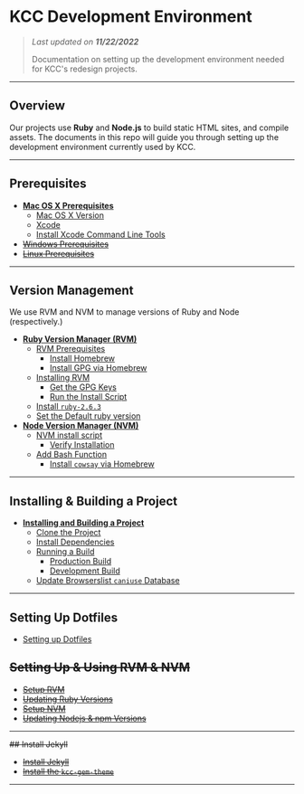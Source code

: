 # KCC Development Environment

> *Last updated on **11/22/2022***
>
> Documentation on setting up the development environment needed for KCC's redesign projects.

-----

## Overview

Our projects use **Ruby** and **Node.js** to build static HTML sites, and compile assets. The documents in this repo will guide you through setting up the development environment currently used by KCC.

-----

## Prerequisites

<!-- no toc -->
- **[Mac OS X Prerequisites](./macosx_prerequisites.md)**
  - [Mac OS X Version](./macosx_prerequisites.md#mac-os-x-version)
  - [Xcode](./macosx_prerequisites.md#xcode)
  - [Install Xcode Command Line Tools](./macosx_prerequisites.md#install-xcode-command-line-tools)
- ~~[Windows Prerequisites](./windows_prerequisites.md)~~
- ~~[Linux Prerequisites](./linux_prerequisites.md)~~

-----

## Version Management

We use RVM and NVM to manage versions of Ruby and Node (respectively.)

<!-- no toc -->
- **[Ruby Version Manager (RVM)](./installing_rvm.md)**
  - [RVM Prerequisites](./installing_rvm.md#rvm-prerequisites)
    - [Install Homebrew](./installing_rvm.md#install-homebrew)
    - [Install GPG via Homebrew](./installing_rvm.md#install-gpg-via-homebrew)
  - [Installing RVM](./installing_rvm.md#installing-rvm)
    - [Get the GPG Keys](./installing_rvm.md#get-the-gpg-keys)
    - [Run the Install Script](./installing_rvm.md#run-the-install-script)
  - [Install `ruby-2.6.3`](./installing_rvm.md#install-ruby-263)
  - [Set the Default ruby version](./installing_rvm.md#set-the-default-ruby-version)
- **[Node Version Manager (NVM)](./installing_nvm.md)**
  - [NVM install script](./installing_nvm.md#nvm-install-script)
    - [Verify Installation](./installing_nvm.md#verify-installation)
  - [Add Bash Function](./installing_nvm.md#add-bash-function)
    - [Install `cowsay` via Homebrew](./installing_nvm.md#install-cowsay-via-homebrew)

-----

## Installing & Building a Project

<!-- no toc -->
- **[Installing and Building a Project](./installing_project.md)**
  - [Clone the Project](./installing_project.md#clone-the-project)
  - [Install Dependencies](./installing_project.md#install-dependencies)
  - [Running a Build](./installing_project.md#running-a-build)
    - [Production Build](./installing_project.md#production-build)
    - [Development Build](./installing_project.md#development-build)
  - [Update Browserslist `caniuse` Database](./installing_project.md#update-browserslist-caniuse-database)

-----

## Setting Up Dotfiles

- [Setting up Dotfiles](#dotfiles.md)

## ~~Setting Up & Using RVM & NVM~~

- ~~[Setup RVM](./setup_rvm.md)~~
- ~~[Updating Ruby Versions](./update_ruby.md)~~
- ~~[Setup NVM](./setup_nvm.md)~~
- ~~[Updating Nodejs & npm Versions](./update_node.md)~~

-----

~~## Install Jekyll~~

- ~~[Install Jekyll](./installing_jekyll.md)~~
- ~~[Install the `kcc-gem-theme`](./installing_theme.md)~~

-----

